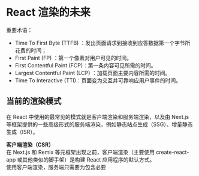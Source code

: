 # React 渲染的未来
重要术语：
- Time To First Byte (TTFB) ：发出页面请求到接收到应答数据第一个字节所花费的时间；
- First Paint (FP) ：第一个像素对用户可见的时间。
- First Contentful Paint (FCP)：第一条内容可见所需的时间。
- Largest Contentful Paint (LCP) ：加载页面主要内容所需的时间。
- Time To Interactive (TTI)：页面变为交互并可靠响应用户事件的时间。

## 当前的渲染模式
在 React 中使用的最常见的模式就是客户端渲染和服务端渲染，以及由 Next.js 等框架提供的一些高级形式的服务端渲染，例如静态站点生成（SSG）、增量静态生成（ISR）。  

**客户端渲染（CSR）**  
在 Next.js 和 Remix 等元框架出现之前，客户端渲染（主要使用 create-react-app 或其他类似的脚手架）是构建 React 应用程序的默认方式。  
使用客户端渲染，服务端只需要为包含必要 <script> 和 <link> 标签的页面提供基本 HTML。一旦相关的 JavaScript 下载到浏览器。React 渲染树并生成所有 DOM 节点。路由和数据获取的所有逻辑也由客户端 JavaScript 处理。  
CSR 应用接收到应答数据第一个字节很快（TTFB），因为它们主要依赖于静态资源。但是，在下载相关 JavaScript 之前，用户必须盯着空白屏幕。在那之后，由于大多数应用都需要从 API 获取数据并向用户显示相关数据，这导致加载页面主要内容所需的时间（LCP）很长。  
CSR 的优点  
- 由于客户端渲染架构包含静态文件，因此可以非常轻松地通过 CDN 提供服务
- 所有渲染都是在客户端完成的，因此 CSR 允许我们在不刷新整个页面的情况下进行导航，从而提供良好的用户体验
- TTFB 时间很快，因此浏览器可以立即开始加载字体、CSS 和 JavaScript

CSR 的缺点  
- 由于所有内容都在客户端渲染，因此性能受到很大影响，因为用户首先需要下载并处理它才能看到页面上的内容。
- 客户端渲染应用通常会在组件挂载时获取所需的数据，这会导致糟糕的用户体验，因为在初始页面加载时会遇到很多 loaders。此外，如果子组件需要获取数据，情况可能会变得更糟，这样它们的父组件获取完所有数据后才会渲染它们，这可能会导致大量 loaders 和糟糕的 Network Waterfall。
- SEO 是客户端渲染应用的一个问题，因为网络爬虫可以轻松读取服务端渲染的 HTML，但它们可能不会等待下载完所有 JavaScript 包，执行它们并等待客户端数据获取瀑布流完成 ，这可能会导致不正确的索引。

**服务端渲染（SSR）**  
在 React 中服务端渲染的工作方式如下：  
- 通过 renderToString 获取相关数据并在服务端为页面运行客户端 JavaScript，这为我们提供了显示页面所需的所有 HTML
- 将此 HTML 提供给客户端，从而实现快速的 First Contentful Paint
- 这时还没有完成， 我们仍然需要下载并执行客户端 JavaScript 以将 JavaScript 逻辑连接到服务端生成的 HTML 以使页面具有交互性（这个过程就是 “注水”）

使用 SSR，可以获得良好的 FCP 和 LCP，但 TTFB 会受到影响，因为必须在服务端获取数据，然后将其转换为 HTML 字符串。  
这和 Next.js 的 SSG/ISR 有啥区别呢？它们也必须经历上面的过程。唯一的区别是，它们不会受到 TTFB 时间较长的影响。因为 HTML 要么是在构建时生成的，要么是在请求传入时以增量方式生成和缓存的。  
但是，SSG/ISR 更适合公共页面。对于根据用户登录状态或浏览器上存储的其他 cookie 更改的页面，必须使用 SSR。  

SSR 的优点  
- 与 CSR 不同，SEO 要好得多，因为所有 HTML 都是从服务端预先生成的，网络爬虫可以毫无问题地爬取它
- FCP 和 LCP 非常快。因此，用户可以很快看到内容，而不是像 CSR 应用那样查看空白屏幕。

SSR 的缺点  
- 由于我们在每次请求时首先在服务端渲染页面，并且必须等待页面的数据需求，这可能会导致 TTFB 速度变慢。这可能是由多种原因导致的，包括未优化的服务端代码或者许多并发的服务端请求。不过，使用像 Next.js 这样的框架可以提前生成页面并使用 SSG（静态站点生成）和 ISR（增量静态站点生成）等技术将它们缓存在服务端，从而在一定程度上解决了这个问题。
- 即使初始加载速度很快，用户仍然需要等待下载页面的所有 JavaScript 并对其进行处理，以便页面可以重新注水并变得可交互

## 新的渲染模式
- 在 CSR 应用中，用户必须下载所有必要的 JavaScript 并执行它以查看 / 与页面交互
- 在 SSR 应用中，我们通过在服务端生成 HTML 来解决了其中的一些问题。然而这并不是最优的，因为首先我们必须等待服务端获取所有数据并生成 HTML。然后客户端必须下载整个页面的 JavaScript。最后，我们必须执行 JavaScript 以连接服务端生成的 HTML 和 JavaScript 逻辑，以便页面可以交互。所以主要问题是我们必须要等待每一步完成，然后才能开始下一步。

**流式 SSR**  
浏览器可以通过 HTTP 流接收 HTML。流式传输允许 Web 服务端通过单个 HTTP 连接将数据发送到客户端，该连接可以无限期保持打开状态。因此可以通过网络以多个块的形式在浏览器上加载数据，这些数据在渲染时按顺序加载。  

**React 18 之前的流式渲染**  
流式渲染并不是 React 18 中全新的东西。事实上，它从 React 16 开始就存在了。React 16 有一个名为 renderToNodeStream 的方法，与 renderToString 不同，它将前端渲染为浏览器的 HTTP 流。  
这允许在渲染它的同时以块的形式发送 HTML，从而为用户提供更快的 TTFB 和 LCP，因为初始 HTML 更快地到达浏览器。  

**React 18 中的流式 SSR**  
React 18 弃用了 renderToNodeStream API，取而代之的是一个名为 renderToPipeableStream 的新 API，它通过 Suspense 解锁了一些新功能，允许将应用分解为更小的独立单元，这些单元可以独立完成我们在 SSR 中看到的步骤。这是因为 Suspense 添加了两个主要功能：  
- 服务端流式渲染；
- 客户端选择性注水。

**服务端流式渲染**  
React 18 之前的 SSR 是一种全有或全无的方法。首先，需要获取页面所需的数据，并生成 HTML，然后将其发送到客户端。由于 HTTP 流，情况不再如此。  
在 React 18 中想要使用这种方式，可以包装可能需要较长时间才能加载且在 Suspense 中不需要立即显示在屏幕上的组件。  
假设 Comments API 很慢，所以我们将 Comments 组件包装在 Suspense 中：  
``` 
<Layout>
   <NavBar />
   <Sidebar />
   <RightPane>
     <Post />
     <Suspense fallback={<Spinner />}>
       <Comments />
     </Suspense>
   </RightPane>
 </Layout>
```
初始 HTML 中就不存在 Comments，返回的只有占位的 Spinner：  
``` 
<main>
   <nav>
     <!--NavBar -->
     <a href="/">Home</a>
    </nav>
   <aside>
     <!-- Sidebar -->
     <a href="/profile">Profile</a>
   </aside>
   <article>
     <!-- Post -->
     <p>Hello world</p>
   </article>
   <section id="comments-spinner">
     <!-- Spinner -->
     <img width=400 src="spinner.gif" alt="Loading..." />
   </section>
 </main>
```
当数据准备好用于服务端的 Comments 时，React 将发送最少的 HTML 到带有内联 <script> 标签的同一流中，以将 HTML 放在正确的位置：  
``` 
<div hidden id="comments">
   <!-- Comments -->
   <p>First comment</p>
   <p>Second comment</p>
 </div>
 <script>
   // 简化了实现
   document.getElementById('sections-spinner').replaceChildren(
     document.getElementById('comments')
   );
 </script>
```
这解决了第一个问题，因为现在不需要等待服务端获取所有数据，浏览器可以开始渲染应用的其余部分，即使某些部分尚未准备好。  

**客户端选择性注水**  
即使 HTML 被流式传输，页面也不会可交互的，除非页面的整个 JavaScript 被下载完。这就是选择性注水的用武之地。  
在客户端渲染期间避免页面上出现大型包的一种方法就是通过 React.lazy 进行代码拆分。它指定了应用的某个特定部分不需要同步加载，并且打包工具会将其拆分为单独的 <script> 标签  
React.lazy 的限制是它不适用于服务端渲染。但在 React 18 中，<Suspense> 除了允许流式传输 HTML 之外，它还可以为应用的其余部分注水  
现在 React.lazy 在服务端开箱即用。当你将 lazy 组件包裹在 <Suspense> 中时，不仅告诉 React 你希望它被流式传输，而且即使包裹在 <Suspense> 中的组件仍在被流式传输，也允许其余部分注水。这也解决了我们在传统服务端渲染中看到的第二个问题。在开始注水之前，不再需要等待所有 JavaScript 下载完毕。  
把 Comments 包含在 Suspense 中，并使用新的 Suspense 架构，来看看应用的生命周期：  
``` 
 <Layout>
   <NavBar />
   <Sidebar />
   <RightPane>
     <Post />
     <Suspense fallback={<Spinner />}>
       <Comments />
     </Suspense>
   </RightPane>
 </Layout>
```
对于 Suspense，很多连续发生的事情现在可以并行发生  
这不仅有助于我们在 HTML 被流式传输后更快地 TTFB，而且用户不必等待所有 JavaScript 被下载才能开始与应用交互。除此之外，它还有助于在页面开始流式传输时立即加载其他资源（CSS、JavaScript、字体等），有助于并行更多请求。  
如果有多个组件包裹在 Suspense 中并且还没有在客户端上注水，但是用户开始与其中一个交互，React 将优先考虑给该组件注水。  

**Server components (Alpha)**  
Server Components RFC旨在补充服务端渲染，允许拥有仅在服务端渲染且没有交互性的组件。  
它们的工作方式就是可以使用 .server.js/jsx/ts/tsx 扩展创建非交互式服务端组件，然后它们可以无缝集成并将 props 传递给客户端组件（使用 .client.js/jsx/ts/tsx 扩展），它可以处理页面的交互部分。以下是它提供的功能的：

_不影响客户端包_  
服务端组件仅在服务端渲染，不需要注水。它允许我们在服务端渲染静态内容，同时对客户端包大小没有影响。如果使用的是繁重的库并且没有交互性，这可能特别有用，并且它可以完全渲染在服务端，而不会影响客户端包。RFC 中的 Notes 预览就是一个很好的例子：  
``` 
// NoteWithMarkdown.js
 // 在 Server Components 之前

 import marked from 'marked'; // 35.9K (11.2K gzipped)
 import sanitizeHtml from 'sanitize-html'; // 206K (63.3K gzipped)

 function NoteWithMarkdown({text}) {
   const html = sanitizeHtml(marked(text));
   return (/* render */);
 }
```
``` 
// NoteWithMarkdown.server.js - Server Component === 包大小为0

 import marked from 'marked'; // 包大小为0
 import sanitizeHtml from 'sanitize-html'; // 包大小为0

 function NoteWithMarkdown({text}) {
   const html = sanitizeHtml(marked(text));
   return (/* render */);
 }
```

_服务端组件不具有交互性，但可以与客户端组件组合_ 
由于它们只在服务端渲染，它们只是接收 props 并渲染视图的 React 组件。因此，它们不能像常规客户端组件中那样拥有状态、effects 和事件处理程序之类的东西。  
尽管它们可以导入具有交互性的客户端组件，并且在客户端上渲染时注水，正如我们在普通 SSR 中看到的那样。客户端组件与服务端组件类似，使用 .client.jsx 或 .client.tsx 后缀定义。  
这种可组合性使开发人员在页面上节省大量的包大小，例如具有大部分静态内容和很少交互元素的详情页。例如：  
``` 
// Post.server.js

 import { parseISO, format } from 'date-fns';
 import marked from 'marked';
 import sanitizeHtml from 'sanitize-html';

 import Comments from '../Comments.server.jsx'
 // 导入客户端组件
 import AddComment from '../AddComment.client.jsx';

 function Post({ content, created_at, title, slug }) {
   const html = sanitizeHtml(marked(content));
   const formattedDate = format(parseISO(created_at), 'dd/MM/yyyy')

   return (
     <main>
         <h1>{title}</h1>
         <span>Posted on {formattedDate}</span>
         {content}
         <AddComment slug={slug} />
         <Comments slug={slug} />
     </main>
   )
 }
```
``` 
// AddComment.client.js

 function AddComment({ hasUpvoted, postSlug }) {

   const [comment, setComment] = useState('');

   function handleCommentChange(event) {
     setComment(event.target.value);
   }

   function handleSubmit() {
     // ...
   }

   return (
     <form onSubmit={handleSubmit}>
       <textarea name="comment" onChange={handleCommentChange} value={comment}/>
       <button type="submit">
         Comment
       </button>
     </form>
   )
 }
```
- Post 服务端组件主要包含静态数据，包括文章标题、内容和发布日期
- 由于服务端组件不能有任何交互性，我们导入了一个名为 AddComment 的客户端组件，它允许用户添加评论

在服务端组件中导入的所有日期和 markdown 解析库都不会在客户端下载。我们在客户端下载的唯一 JavaScript 就是 AddComment 组件  

_服务端组件可以直接访问后端_  
它们仅在服务端渲染，因此可以使用它们直接从组件访问数据库和其他仅限后端的数据源，如下所示：  
``` 
// Post.server.js

 import { parseISO, format } from 'date-fns';
 import marked from 'marked';
 import sanitizeHtml from 'sanitize-html';

 import db from 'db.server';

 // 导入客户端组件
 import Upvote from '../Upvote.client.js';

 function Post({ slug }) {
   // 直接从数据库中读取数据
   const { content, created_at, title } = db.posts.get(slug);
   const html = sanitizeHtml(marked(content));
   const formattedDate = format(parseISO(created_at), 'dd/MM/yyyy');

   return (
     <main>
       <h1>{title}</h1>
       <span>Posted on {formattedDate}</span>
       {content}
       <AddComment slug={slug} />
       <Comments slug={slug} />
     </main>
   );
 }
```
在传统的服务端渲染中也可以实现这一点。例如，Next.js 可以直接在 getServerSideProps 和 getStaticProps 中访问服务端数据。没错，但区别在于，传统的 SSR 是一种全有或全无的方法，只能在顶级页面上完成，但服务端组件可以在每个组件的基础上执行此操作。  

_自动代码拆分_  
代码拆分是一个概念，它允许将应用分成更小的块，向客户端发送更少的代码。对应用进行代码拆分的最常见方式就是按路由进行拆分。这也是 Next.js 等框架默认拆分包的方式。  
除了自动代码拆分之外，React 还允许使用 React.lazy API 在运行时延迟加载不同的模块。这又是一个来自 RFC 的很好的例子，说明这可能特别有用：  
``` 
// PhotoRenderer.js
 // 在 Server Components 之前

 import React from 'react';
 const OldPhotoRenderer = React.lazy(() => import('./OldPhotoRenderer.js'));
 const NewPhotoRenderer = React.lazy(() => import('./NewPhotoRenderer.js'));

 function Photo(props) {
   if (FeatureFlags.useNewPhotoRenderer) {
     return <NewPhotoRenderer {...props} />;
   } else {
     return <OldPhotoRenderer {...props} />;
   }
 }
```
这种技术通过在运行时只动态导入需要的组件来提高性能，但它确实有一些问题。例如，这种方法会延迟应用开始加载代码的时间，从而抵消了加载更少代码的好处。  
正如我们之前在客户端组件如何与服务器组件组合中看到的那样，它们通过将所有客户端组件导入视为潜在的代码拆分点，并允许开发人员选择要在服务端更早渲染的内容，从而使客户端能够更早下载。下面是 RFC 中使用服务端组件的相同 PhotoRenderer 示例：  
``` 
// PhotoRenderer.server.js - Server Component

 import React from 'react';
 import OldPhotoRenderer from './OldPhotoRenderer.client.js';
 import NewPhotoRenderer from './NewPhotoRenderer.client.js';

 function Photo(props) {
   if (FeatureFlags.useNewPhotoRenderer) {
     return <NewPhotoRenderer {...props} />;
   } else {
     return <OldPhotoRenderer {...props} />;
   }
 }
```
服务端组件可以在保留客户端状态的同时重新加载：我们可以随时从客户端重新获取服务端树，以从服务端获取更新的状态，而不会破坏本地客户端状态、焦点甚至正在进行的动画。  
这是可能的，因为接收到的 UI 描述是数据而不是纯 HTML，这允许 React 将数据合并到现有组件中，从而使客户端状态不会被破坏。  

_服务端组件与 Suspense 集成_  
服务器组件可以通过 <Suspense> 逐步流式传输，正如在上面中看到的那样，这允许我们在等待页面剩余部分加载时创建加载状态并快速显示重要内容。  
这次 Sidebar 和 Post 是服务端组件，而 Navbar 和 Comments 是客户端组件。将 Post 包裹在 Suspense 中。  
``` 
<Layout>
   <NavBar />
   <SidebarServerComponent />
   <RightPane>
     <Suspense fallback={<Spinner />}>
       <PostServerComponent />
     </Suspense>
     <Suspense fallback={<Spinner />}>
       <Comments />
     </Suspense>
   </RightPane>
 </Layout>
```
它的 Network 图与使用 Suspense 的流式渲染非常相似，但 JavaScript 更少。因此，服务端组件甚至是解决我们一开始的问题的进一步措施，它不仅可以下载更少的 JavaScript，而且还显着改善了开发者体验。  
React 团队还在 RFC 常见问题解答中提到，他们在 Facebook 的单个页面上对少数用户进行了实验，产品代码大小减少了约 30%。  

_什么时候可以开始使用这些功能_  
服务端组件仍处于 alpha 阶段，而具有新 Suspense 架构的流式 SSR 所需的用于数据获取的 Suspense 还没有正式发布，将在 React 18 的小更新中发布


原文:  
[React 渲染的未来](https://mp.weixin.qq.com/s/d0Sh0tanTJ6x0jsXcA4PFQ)
